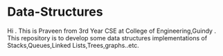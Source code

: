 # Data-Structures
  Hi . This is Praveen from 3rd Year CSE at College of Engineering,Guindy . This repository is to develop some data structures implementations of Stacks,Queues,Linked Lists,Trees,graphs..etc.
